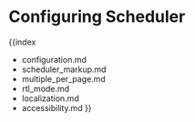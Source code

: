Configuring Scheduler
===========================================

{{index
- configuration.md
- scheduler_markup.md
- multiple_per_page.md
- rtl_mode.md
- localization.md
- accessibility.md
}}

